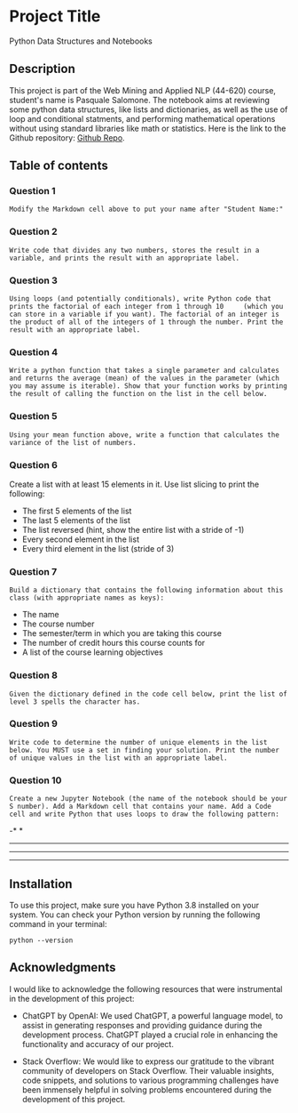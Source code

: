 # Project Title

Python Data Structures and Notebooks

## Description

This project is part of the Web Mining and Applied NLP (44-620) course, student's name is Pasquale Salomone. The notebook aims at reviewing some python data structures, like lists and dictionaries, as well as the use of loop and conditional statments, and performing mathematical operations without using standard libraries like math or statistics. Here is the link to the Github repository: [Github Repo](https://github.com/mrme77/python-ds-nb).

## Table of contents
### Question 1 
    Modify the Markdown cell above to put your name after "Student Name:"
### Question 2 
    Write code that divides any two numbers, stores the result in a variable, and prints the result with an appropriate label.

### Question 3 
    Using loops (and potentially conditionals), write Python code that prints the factorial of each integer from 1 through 10     (which you can store in a variable if you want). The factorial of an integer is the product of all of the integers of 1 through the number. Print the result with an appropriate label.

### Question 4 
    Write a python function that takes a single parameter and calculates and returns the average (mean) of the values in the parameter (which you may assume is iterable). Show that your function works by printing the result of calling the function on the list in the cell below.

### Question 5 
    Using your mean function above, write a function that calculates the variance of the list of numbers.

### Question 6 
  Create a list with at least 15 elements in it. Use list slicing to print the following:
* The first 5 elements of the list
* The last 5 elements of the list
* The list reversed (hint, show the entire list with a stride of -1)
* Every second element in the list
* Every third element in the list (stride of 3)

### Question 7 
    Build a dictionary that contains the following information about this class (with appropriate names as keys):
* The name
* The course number
* The semester/term in which you are taking this course
* The number of credit hours this course counts for
* A list of the course learning objectives

### Question 8 
    Given the dictionary defined in the code cell below, print the list of level 3 spells the character has.

### Question 9 
    Write code to determine the number of unique elements in the list below. You MUST use a set in finding your solution. Print the number of unique values in the list with an appropriate label.

### Question 10 
    Create a new Jupyter Notebook (the name of the notebook should be your S number). Add a Markdown cell that contains your name. Add a Code cell and write Python that uses loops to draw the following pattern:
-*      *
**    **
***  ***
********

## Installation

To use this project, make sure you have Python 3.8 installed on your system. You can check your Python version by running the following command in your terminal:

```shell
python --version
```
## Acknowledgments

I would like to acknowledge the following resources that were instrumental in the development of this project:

- ChatGPT by OpenAI: We used ChatGPT, a powerful language model, to assist in generating responses and providing guidance during the development process. ChatGPT played a crucial role in enhancing the functionality and accuracy of our project.

- Stack Overflow: We would like to express our gratitude to the vibrant community of developers on Stack Overflow. Their valuable insights, code snippets, and solutions to various programming challenges have been immensely helpful in solving problems encountered during the development of this project.


